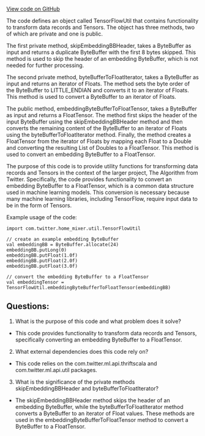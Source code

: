 [View code on GitHub](https://github.com/misbahsy/the-algorithm/home-mixer/server/src/main/scala/com/twitter/home_mixer/util/TensorFlowUtil.scala)

The code defines an object called TensorFlowUtil that contains functionality to transform data records and Tensors. The object has three methods, two of which are private and one is public. 

The first private method, skipEmbeddingBBHeader, takes a ByteBuffer as input and returns a duplicate ByteBuffer with the first 8 bytes skipped. This method is used to skip the header of an embedding ByteBuffer, which is not needed for further processing.

The second private method, byteBufferToFloatIterator, takes a ByteBuffer as input and returns an iterator of Floats. The method sets the byte order of the ByteBuffer to LITTLE_ENDIAN and converts it to an iterator of Floats. This method is used to convert a ByteBuffer to an iterator of Floats.

The public method, embeddingByteBufferToFloatTensor, takes a ByteBuffer as input and returns a FloatTensor. The method first skips the header of the input ByteBuffer using the skipEmbeddingBBHeader method and then converts the remaining content of the ByteBuffer to an iterator of Floats using the byteBufferToFloatIterator method. Finally, the method creates a FloatTensor from the iterator of Floats by mapping each Float to a Double and converting the resulting List of Doubles to a FloatTensor. This method is used to convert an embedding ByteBuffer to a FloatTensor.

The purpose of this code is to provide utility functions for transforming data records and Tensors in the context of the larger project, The Algorithm from Twitter. Specifically, the code provides functionality to convert an embedding ByteBuffer to a FloatTensor, which is a common data structure used in machine learning models. This conversion is necessary because many machine learning libraries, including TensorFlow, require input data to be in the form of Tensors. 

Example usage of the code:

```
import com.twitter.home_mixer.util.TensorFlowUtil

// create an example embedding ByteBuffer
val embeddingBB = ByteBuffer.allocate(24)
embeddingBB.putLong(0)
embeddingBB.putFloat(1.0f)
embeddingBB.putFloat(2.0f)
embeddingBB.putFloat(3.0f)

// convert the embedding ByteBuffer to a FloatTensor
val embeddingTensor = TensorFlowUtil.embeddingByteBufferToFloatTensor(embeddingBB)
```
## Questions: 
 1. What is the purpose of this code and what problem does it solve?
- This code provides functionality to transform data records and Tensors, specifically converting an embedding ByteBuffer to a FloatTensor.

2. What external dependencies does this code rely on?
- This code relies on the com.twitter.ml.api.thriftscala and com.twitter.ml.api.util packages.

3. What is the significance of the private methods skipEmbeddingBBHeader and byteBufferToFloatIterator?
- The skipEmbeddingBBHeader method skips the header of an embedding ByteBuffer, while the byteBufferToFloatIterator method converts a ByteBuffer to an iterator of Float values. These methods are used in the embeddingByteBufferToFloatTensor method to convert a ByteBuffer to a FloatTensor.